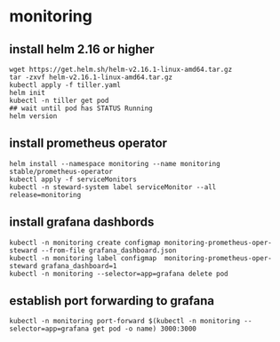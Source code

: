 # monitoring

## install helm 2.16 or higher
```
wget https://get.helm.sh/helm-v2.16.1-linux-amd64.tar.gz
tar -zxvf helm-v2.16.1-linux-amd64.tar.gz
kubectl apply -f tiller.yaml
helm init
kubectl -n tiller get pod
## wait until pod has STATUS Running
helm version
```

## install prometheus operator
```
helm install --namespace monitoring --name monitoring stable/prometheus-operator
kubectl apply -f serviceMonitors
kubectl -n steward-system label serviceMonitor --all release=monitoring
```

## install grafana dashbords
```
kubectl -n monitoring create configmap monitoring-prometheus-oper-steward --from-file grafana_dashboard.json
kubectl -n monitoring label configmap  monitoring-prometheus-oper-steward grafana_dashboard=1
kubectl -n monitoring --selector=app=grafana delete pod
```

## establish port forwarding to grafana
```
kubectl -n monitoring port-forward $(kubectl -n monitoring --selector=app=grafana get pod -o name) 3000:3000
```

